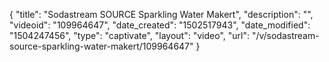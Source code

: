 {
    "title": "Sodastream SOURCE Sparkling Water Makert",
    "description": "",
    "videoid": "109964647",
    "date_created": "1502517943",
    "date_modified": "1504247456",
    "type": "captivate",
    "layout": "video",
    "url": "\/v\/sodastream-source-sparkling-water-makert\/109964647"
}
